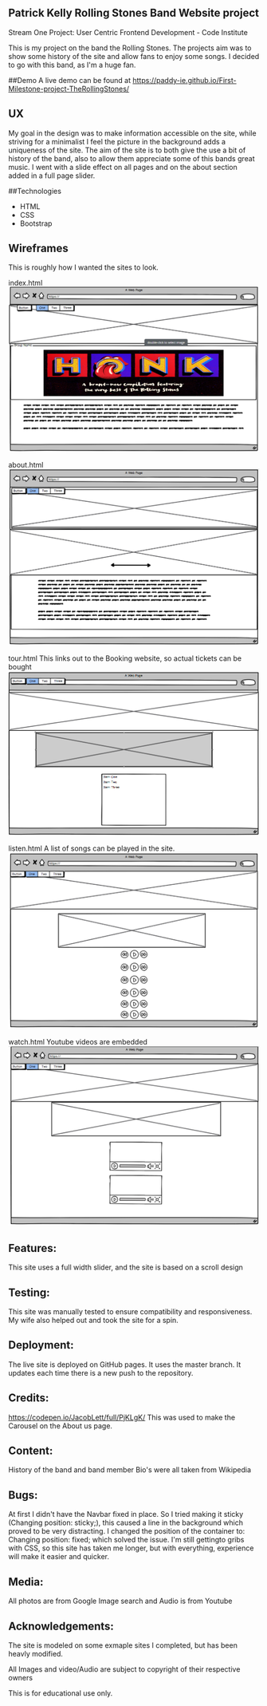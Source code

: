 
## Patrick Kelly Rolling Stones Band Website project

Stream One Project: User Centric Frontend Development - Code Institute

This is my project on the band the Rolling Stones. The projects aim was to show some history of the site and allow fans to enjoy some songs. I decided to go with this band, as I'm a huge fan.

##Demo
A live demo can be found at https://paddy-ie.github.io/First-Milestone-project-TheRollingStones/

## UX
My goal in the design was to make information accessible on the site, while striving for a minimalist I feel the picture in the background adds a uniqueness of the site. The aim of the site is to both give the use a bit of history of the band, also to allow them appreciate some of this bands great music. I went with a slide effect on all pages and on the about section added in a full page slider.

##Technologies
* HTML
* CSS
* Bootstrap

## Wireframes

This is roughly how I wanted the sites to look.

index.html
![](rmimages/index.PNG)

about.html
![](rmimages/about.PNG)

tour.html       This links out to the Booking website, so actual tickets can be bought
![](rmimages/tour.PNG)

listen.html       A list of songs can be played in the site.
![](rmimages/listen.PNG)

watch.html          Youtube videos are embedded
![](rmimages/watch.PNG)








## Features:
This site uses a full width slider, and the site is based on a scroll design 

## Testing:
This site was manually tested to ensure compatibility and responsiveness. My wife also helped out and took the site for a spin. 

## Deployment:
The live site is deployed on GitHub pages. It uses the master branch. It updates each time there is a new push to the repository.

## Credits:
https://codepen.io/JacobLett/full/PjKLgK/ This was used to make the Carousel on the About us page.

## Content:
History of the band and band member Bio's were all taken from Wikipedia

## Bugs:
At first I didn't have the Navbar fixed in place. So I tried making it sticky (Changing  position: sticky;), this caused a line in the background which proved to be very distracting. I changed the position of the container to: Changing  position: fixed; which solved the issue.
I'm still gettingto gribs with CSS, so this site has taken me longer, but with everything,  experience will make it easier and quicker.

## Media:
All photos are from Google Image search  and Audio is from Youtube

## Acknowledgements:

The site is modeled on some exmaple sites I completed, but has been heavly modified.

All Images and video/Audio are subject to copyright of their respective owners

This is for educational use only.
